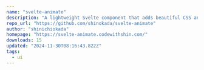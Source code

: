 ```yaml
---
name: "svelte-animate"
description: "A lightweight Svelte component that adds beautiful CSS animations to any element using Animate.css library. Features include click/hover triggers, customizable duration, reduced motion support, and accessibility features. Perfect for creating engaging use"
repo_url: "https://github.com/shinokada/svelte-animate"
author: "shinichiokada"
homepage: "https://svelte-animate.codewithshin.com/"
downloads: 15
updated: "2024-11-30T08:16:43.822Z"
tags: 
  - ui
---
```

